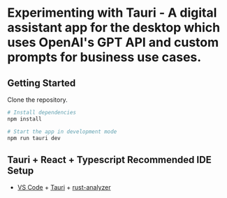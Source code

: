 # Experimenting with Tauri - A digital assistant app for the desktop which uses OpenAI's GPT API and custom prompts for business use cases.

## Getting Started

Clone the repository.

```bash
# Install dependencies
npm install

# Start the app in development mode
npm run tauri dev
```

## Tauri + React + Typescript Recommended IDE Setup

- [VS Code](https://code.visualstudio.com/) + [Tauri](https://marketplace.visualstudio.com/items?itemName=tauri-apps.tauri-vscode) + [rust-analyzer](https://marketplace.visualstudio.com/items?itemName=rust-lang.rust-analyzer)

